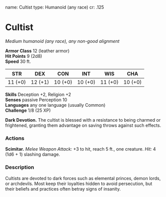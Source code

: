 name: Cultist
type: Humanoid (any race)
cr: .125

# Cultist 
_Medium humanoid (any race), any non-good alignment_

**Armor Class** 12 (leather armor)    
**Hit Points** 9 (2d8)    
**Speed** 30 ft. 

| STR     | DEX     | CON     | INT     | WIS     | CHA     |
|---------|---------|---------|---------|---------|---------|
| 11 (+0) | 12 (+1) | 10 (+0) | 10 (+0) | 11 (+0) | 10 (+0) |   

**Skills** Deception +2, Religion +2    
**Senses** passive Perception 10    
**Languages** any one language (usually Common)    
**Challenge** 1/8 (25 XP) 

**Dark Devotion.** The cultist is blessed with a resistance to being charmed or frightened, granting them advantage on saving throws against such effects. 

### Actions 
**Scimitar.** _Melee Weapon Attack:_ +3 to hit, reach 5 ft., one creature. _Hit:_ 4 (1d6 + 1) slashing damage. 

### Description
Cultists are devoted to dark forces such as elemental princes, demon lords, or archdevils. Most keep their loyalties hidden to avoid persecution, but their beliefs and practices often betray signs of insanity.